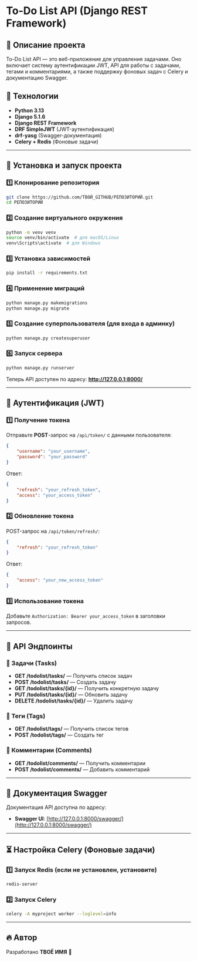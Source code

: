 # To-Do List API (Django REST Framework)

## 📌 Описание проекта
To-Do List API — это веб-приложение для управления задачами. Оно включает систему аутентификации JWT, API для работы с задачами, тегами и комментариями, а также поддержку фоновых задач с Celery и документацию Swagger.

## 🚀 Технологии
- **Python 3.13**
- **Django 5.1.6**
- **Django REST Framework**
- **DRF SimpleJWT** (JWT-аутентификация)
- **drf-yasg** (Swagger-документация)
- **Celery + Redis** (Фоновые задачи)

---

## 🔧 Установка и запуск проекта

### 1️⃣ Клонирование репозитория
```bash
git clone https://github.com/ТВОЙ_GITHUB/РЕПОЗИТОРИЙ.git
cd РЕПОЗИТОРИЙ
```

### 2️⃣ Создание виртуального окружения
```bash
python -m venv venv
source venv/bin/activate  # для macOS/Linux
venv\Scripts\activate  # для Windows
```

### 3️⃣ Установка зависимостей
```bash
pip install -r requirements.txt
```

### 4️⃣ Применение миграций
```bash
python manage.py makemigrations
python manage.py migrate
```

### 5️⃣ Создание суперпользователя (для входа в админку)
```bash
python manage.py createsuperuser
```

### 6️⃣ Запуск сервера
```bash
python manage.py runserver
```

Теперь API доступен по адресу: **http://127.0.0.1:8000/**

---

## 🔑 Аутентификация (JWT)

### 1️⃣ Получение токена
Отправьте **POST**-запрос на `/api/token/` с данными пользователя:
```json
{
    "username": "your_username",
    "password": "your_password"
}
```
Ответ:
```json
{
    "refresh": "your_refresh_token",
    "access": "your_access_token"
}
```

### 2️⃣ Обновление токена
POST-запрос на `/api/token/refresh/`:
```json
{
    "refresh": "your_refresh_token"
}
```
Ответ:
```json
{
    "access": "your_new_access_token"
}
```

### 3️⃣ Использование токена
Добавьте `Authorization: Bearer your_access_token` в заголовки запросов.

---

## 📝 API Эндпоинты

### 🔹 Задачи (Tasks)
- **GET /todolist/tasks/** — Получить список задач
- **POST /todolist/tasks/** — Создать задачу
- **GET /todolist/tasks/{id}/** — Получить конкретную задачу
- **PUT /todolist/tasks/{id}/** — Обновить задачу
- **DELETE /todolist/tasks/{id}/** — Удалить задачу

### 🔹 Теги (Tags)
- **GET /todolist/tags/** — Получить список тегов
- **POST /todolist/tags/** — Создать тег

### 🔹 Комментарии (Comments)
- **GET /todolist/comments/** — Получить комментарии
- **POST /todolist/comments/** — Добавить комментарий

---

## 📜 Документация Swagger
Документация API доступна по адресу:
- **Swagger UI**: [http://127.0.0.1:8000/swagger/](http://127.0.0.1:8000/swagger/)

---

## ⏳ Настройка Celery (Фоновые задачи)

### 1️⃣ Запуск Redis (если не установлен, установите)
```bash
redis-server
```

### 2️⃣ Запуск Celery
```bash
celery -A myproject worker --loglevel=info
```

---

## 🔥 Автор
Разработано **ТВОЁ ИМЯ** 🚀

